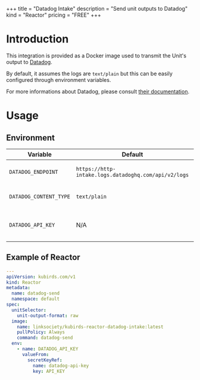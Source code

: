 +++
title = "Datadog Intake"
description = "Send unit outputs to Datadog"
kind = "Reactor"
pricing = "FREE"
+++

# Introduction

This integration is provided as a Docker image used to transmit the Unit's
output to [Datadog](https://datadoghq.com/).

By default, it assumes the logs are `text/plain` but this can be easily
configured through environment variables.

For more informations about Datadog, please consult
[their documentation](https://docs.datadoghq.com/fr/api/latest/logs/#send-logs).

# Usage

## Environment

| Variable | Default | Description |
| --- | --- | --- |
| `DATADOG_ENDPOINT` | `https://http-intake.logs.datadoghq.com/api/v2/logs` | URL to Datadog API |
| `DATADOG_CONTENT_TYPE` | `text/plain` | Type of logs to send |
| `DATADOG_API_KEY` | N/A | Your Datadog API_KEY. **REQUIRED** |

## Example of Reactor

```yaml
---
apiVersion: kubirds.com/v1
kind: Reactor
metadata:
  name: datadog-send
  namespace: default
spec:
  unitSelector:
    unit-output-format: raw
  image:
    name: linksociety/kubirds-reactor-datadog-intake:latest
    pullPolicy: Always
    command: datadog-send
  env:
    - name: DATADOG_API_KEY
      valueFrom:
        secretKeyRef:
          name: datadog-api-key
          key: API_KEY
```
